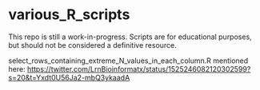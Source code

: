 # various_R_scripts

This repo is still a work-in-progress. Scripts are for educational purposes, but
should not be considered a definitive resource.

select_rows_containing_extreme_N_values_in_each_column.R mentioned here:
    https://twitter.com/LrnBioinformatx/status/1525246082120302599?s=20&t=Yxdt0U56Ja2-mbQ3ykaadA
